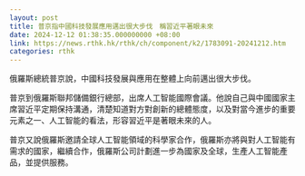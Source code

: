 ```yaml
---
layout: post
title: 普京指中國科技發展應用邁出很大步伐　稱習近平著眼未來
date: 2024-12-12 01:38:35.000000000 +08:00
link: https://news.rthk.hk/rthk/ch/component/k2/1783091-20241212.htm
categories: rthk
---
```


俄羅斯總統普京說，中國科技發展與應用在整體上向前邁出很大步伐。

普京到俄羅斯聯邦儲備銀行總部，出席人工智能國際會議。他說自己與中國國家主席習近平定期保持溝通，清楚知道對方對創新的總體態度，以及對當今進步的重要元素之一、人工智能的看法，形容習近平是著眼未來的人。

普京又說俄羅斯邀請全球人工智能領域的科學家合作，俄羅斯亦將與對人工智能有需求的國家，繼續合作，俄羅斯公司計劃進一步為國家及全球，生產人工智能產品，並提供服務。
